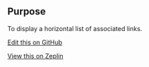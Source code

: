 ## Purpose

To display a horizontal list of associated links.

[Edit this on GitHub](https://github.com/wellcomecollection/wellcomecollection.org/edit/master/common/views/components/Tags/README.md)

[View this on Zeplin](https://zpl.io/ag0RxvR)
